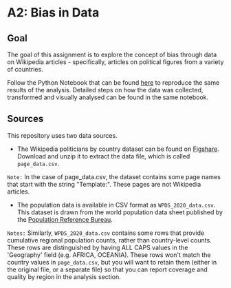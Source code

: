 # A2: Bias in Data

## Goal
The goal of this assignment is to explore the concept of bias through data on Wikipedia articles - specifically, articles on political figures from a variety of countries.

Follow the Python Notebook that can be found [here](https://github.com/smuktevi/data512hw/blob/main/data-512-a2/hcds-a2-bias.ipynb) to reproduce the same results of the analysis. Detailed steps on how the data was collected, transformed and visually analysed can be found in the same notebook.

## Sources

This repository uses two data sources.

* The Wikipedia politicians by country dataset can be found on [Figshare](https://figshare.com/articles/dataset/Untitled_Item/5513449). Download and unzip it to extract the data file, which is called `page_data.csv`.

`Note:` In the case of page_data.csv, the dataset contains some page names that start with the string "Template:". These pages are not Wikipedia articles.

* The population data is available in CSV format as `WPDS_2020_data.csv`. This dataset is drawn from the world population data sheet published by the [Population Reference Bureau](https://www.prb.org/international/indicator/population/table/).

`Notes:` Similarly, `WPDS_2020_data.csv` contains some rows that provide cumulative regional population counts, rather than country-level counts. These rows are distinguished by having ALL CAPS values in the 'Geography' field (e.g. AFRICA, OCEANIA). These rows won't match the country values in `page_data.csv`, but you will want to retain them (either in the original file, or a separate file) so that you can report coverage and quality by region in the analysis section.
